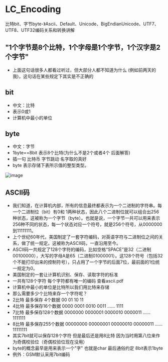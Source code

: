 # LC_Encoding
比特bit、字节byte-》Ascii、Default、Unicode、BigEndianUnicode、UTF7、UTF8、UTF32编码关系和转换讲解

## "1个字节是8个比特，1个字母是1个字节，1个汉字是2个字节"
- 上面这句话很多人都看过听过，但大部分人都不知道为什么 (例如前两天的我)，这句话在某些规定下其实是不正确的

## bit
- 中文：比特
- 表示0或1
- 计算机中最小的单位

## byte
- 中文：字节
- 1byte==8bit 表示8个比特(为什么不是2个或者4个 后面解答)
- 插一句 比特币 字节跳动 名字取的真好
- byte 表示存储下表所示值的整型类型。

![image](https://user-images.githubusercontent.com/26539681/143976362-4be59edd-0916-46b2-a08a-e5cabed21341.png)

## ASCII码
- 我们知道，在计算机内部，所有的信息最终都表示为一个二进制的字符串。每一个二进制位（bit）有0和 1两种状态，因此八个二进制位就可以组合出256种状态，这被称为一个字节（byte）。也就是说，一个字节一共可以用来表示256种不同的状态，每一个状态对应一个符号，就是256个符号，从0000000到11111111。
- 上个世纪60年代，美国制定了一套字符编码，对英语字符与二进制位之间的关系，做了统一规定。这被称为ASCII码，一直沿用至今。
- ASCII码一共规定了128个字符的编码，比如空格“SPACE”是32（二进制00100000），大写的字母A是65（二进制01000001）。这128个符号（包括32个不能打印出来的控制符号），只占用了一个字节的后面7位，最前面的1位统一规定为0。
- 美国制定的一套让计算机识别、保存、读取字符的标准
- 一共有128个字符 每个字符都有唯一的编码 查看ascii.pdf
- 计算机中最小的单位是比特所以我们用比特来存储
- 那么需要多少个比特来存一个字符呢？
- 2比特 最多保存 4个数据 00 01 10 11
- 4比特 最多保存16个数据 0000 0001 0010 0011 ...... 1111
- 7比特 最多保存128个数据 0000000 0000001 0000010 0000011 ...... 1111111
- 8比特 最多保存255个数据 00000000 00000001 00000010 00000011 ...... 11111111
- 其实7bit就可以保存128个字符 但是最后还是用8比特 因为当时用第八位来作为奇偶校验位（奇偶校验位现在没用）
- byte的概念最早是用来表示一个"字" 也就是char 最后通俗约定 8bit表示1byte
- 例外：GSM默认采用7bit编码
